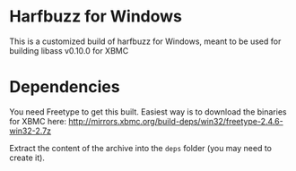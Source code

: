 Harfbuzz for Windows
==============

This is a customized build of harfbuzz for Windows, meant to be used for building libass v0.10.0 for XBMC

Dependencies
=========

You need Freetype to get this built. Easiest way is to download the binaries for XBMC here:
http://mirrors.xbmc.org/build-deps/win32/freetype-2.4.6-win32-2.7z

Extract the content of the archive into the `deps` folder (you may need to create it).
